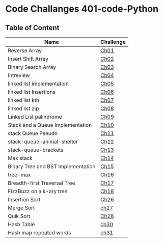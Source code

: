# Code Challanges  401-code-Python

## Table of Content

| Name | Challenge|
| --- | ----------- |
| Reverse Array | [Ch01](https://eslamakram.github.io/data-structures-and-algorithms/python/code_challenges/array-reverse/README) |
| Insert Shift Array | [Ch02](https://eslamakram.github.io/data-structures-and-algorithms/python/code_challenges/array-insert-shift/README) |
| Binary Search Array | [Ch03](https://eslamakram.github.io/data-structures-and-algorithms/python/code_challenges/array-reverse/README) |
| Intreview | [Ch04](https://docs.google.com/spreadsheets/d/1-arMoKPhFg5n0qQHzsfr7oYRAGsrO7eKSYxzHaOfNDc/edit#gid=0) |
| linked list implementation | [Ch05](linked-list/README.md) |
| linked list Insertions | [Ch06](https://eslamakram.github.io/data-structures-and-algorithms/python/code_challenges) |
| linked list kth | [Ch07](https://eslamakram.github.io/data-structures-and-algorithms/python/code_challenges/array-insert-shift/README) |
| linked list zip| [Ch08](https://eslamakram.github.io/data-structures-and-algorithms/python/code_challenges) |
| Linked List palindrome | [Ch09](https://docs.google.com/spreadsheets/d/1-arMoKPhFg5n0qQHzsfr7oYRAGsrO7eKSYxzHaOfNDc/edit#gid=0) |
| Stack and a Queue Implementation| [Ch10](linked-list/README.md) |
| stack Queue Pseudo | [Ch11](https://docs.google.com/spreadsheets/d/1-arMoKPhFg5n0qQHzsfr7oYRAGsrO7eKSYxzHaOfNDc/edit#gid=0) |
| stack-queue-animal-shelter | [Ch12](linked-list/README.md) |
| stack-queue-brackets | [Ch13](https://docs.google.com/spreadsheets/d/1-arMoKPhFg5n0qQHzsfr7oYRAGsrO7eKSYxzHaOfNDc/edit#gid=0) |
| Max stack | [Ch14](linked-list/README.md) |
| Binary Tree and BST Implementation | [Ch15](https://docs.google.com/spreadsheets/d/1-arMoKPhFg5n0qQHzsfr7oYRAGsrO7eKSYxzHaOfNDc/edit#gid=0) |
| tree-max | [Ch16](linked-list/README.md) |
| Breadth-first Traversal Tree | [Ch17](https://docs.google.com/spreadsheets/d/1-arMoKPhFg5n0qQHzsfr7oYRAGsrO7eKSYxzHaOfNDc/edit#gid=0) |
| FizzBuzz on a k-ary tree | [Ch18](linked-list/README.md) |
| Insertion Sort | [Ch26](https://docs.google.com/spreadsheets/d/1-arMoKPhFg5n0qQHzsfr7oYRAGsrO7eKSYxzHaOfNDc/edit#gid=0) |
|Merge Sort|[ch27](https://github.com/eslamakram/data-structures-and-algorithms/pull/40)|
| Quik Sort | [Ch28](https://docs.google.com/spreadsheets/d/1-arMoKPhFg5n0qQHzsfr7oYRAGsrO7eKSYxzHaOfNDc/edit#gid=0) |
|Hash Table|[ch30](https://github.com/eslamakram/data-structures-and-algorithms/pull/40)|
|Hash map repeated words| [ch31](https://github.com/eslamakram/data-structures-and-algorithms/blob/main/python/code_challenges/hashmap_repeated_word/README.md)|
